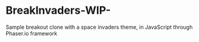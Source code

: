 # BreakInvaders-WIP-
Sample breakout clone with a space invaders theme, in JavaScript through Phaser.io framework
